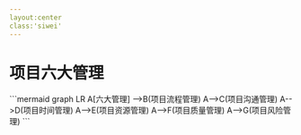 ```yaml
---
layout:center
class:'siwei'
---
```

# 项目六大管理
<style>
.siwei {
    height: 50%;
}
</style>
<div v-click v-motion 
  :initial="{ x: 100,y:-70 }"
  :enter="{ x: 100 }">
```mermaid
graph LR
A[六大管理] -->B(项目流程管理)
          A-->C(项目沟通管理)
          A-->D(项目时间管理)
          A-->E(项目资源管理)
          A-->F(项目质量管理)
          A-->G(项目风险管理)
```
</div>
